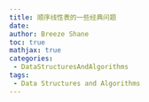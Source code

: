 ```yaml
---
title: 顺序线性表的一些经典问题
date:
author: Breeze Shane
toc: true
mathjax: true
categories:
 - DataStructuresAndAlgorithms
tags:
 - Data Structures and Algorithms
---
```


